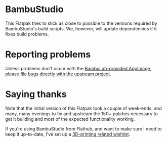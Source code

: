 # BambuStudio

This Flatpak tries to stick as close to possible to the versions required
by BambuStudio's build scripts. We, however, will update dependencies if
it fixes build problems.

# Reporting problems

Unless problems don't occur with the [BambuLab-provided AppImage](https://github.com/bambulab/BambuStudio/releases), please
[file bugs directly with the upstream project](https://github.com/bambulab/BambuStudio/issues).

# Saying thanks

Note that the initial version of this Flatpak took a couple of week-ends,
and many, many evenings to fix and upstream the 150+ patches necessary to
get it building and most of the expected functionality working.

If you're using BambuStudio from Flathub, and want to make sure I need
to keep it up-to-date, I've set up a [3D-printing related wishlist](https://www.amazon.fr/hz/wishlist/ls/3A4WBDMGAOEDS?type=wishlist&filter=unpurchased&sort=price-asc&viewType=list).

